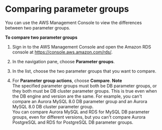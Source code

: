 # Comparing parameter groups<a name="USER_WorkingWithParamGroups.Comparing"></a>

You can use the AWS Management Console to view the differences between two parameter groups\.

**To compare two parameter groups**

1. Sign in to the AWS Management Console and open the Amazon RDS console at [https://console\.aws\.amazon\.com/rds/](https://console.aws.amazon.com/rds/)\.

1. In the navigation pane, choose **Parameter groups**\.

1. In the list, choose the two parameter groups that you want to compare\.

1. For **Parameter group actions**, choose **Compare**\.
**Note**  
The specified parameter groups must both be DB parameter groups, or they both must be DB cluster parameter groups\. This is true even when the DB engine and version are the same\. For example, you can't compare an Aurora MySQL 8\.0 DB parameter group and an Aurora MySQL 8\.0 DB cluster parameter group\.  
You can compare Aurora MySQL and RDS for MySQL DB parameter groups, even for different versions, but you can't compare Aurora PostgreSQL and RDS for PostgreSQL DB parameter groups\.